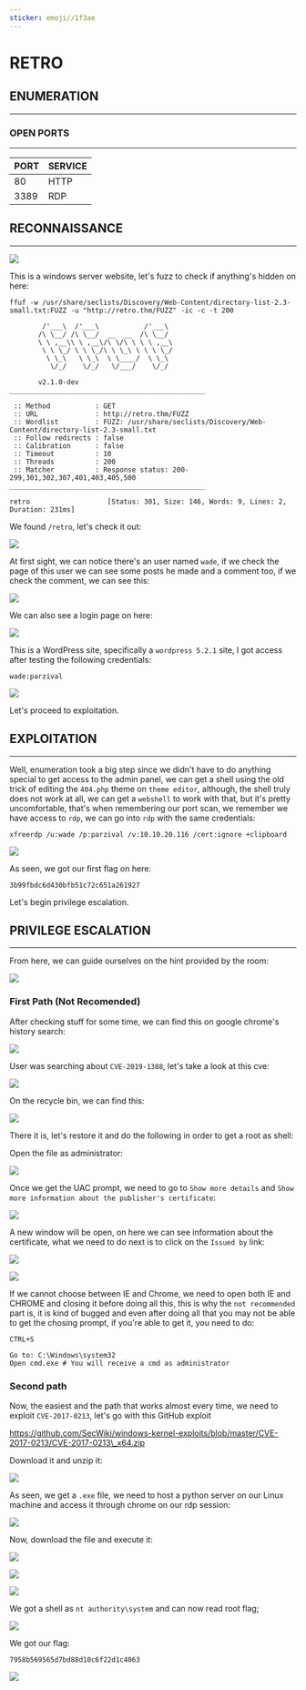 ```yaml
---
sticker: emoji//1f3ae
---
```


# RETRO

## ENUMERATION

***

### OPEN PORTS

***

| PORT | SERVICE |
| ---- | ------- |
| 80   | HTTP    |
| 3389 | RDP     |

## RECONNAISSANCE

***

![](gitbook/cybersecurity/images/Pasted%20image%2020250529165619.png)

This is a windows server website, let's fuzz to check if anything's hidden on here:

```
ffuf -w /usr/share/seclists/Discovery/Web-Content/directory-list-2.3-small.txt:FUZZ -u "http://retro.thm/FUZZ" -ic -c -t 200

        /'___\  /'___\           /'___\
       /\ \__/ /\ \__/  __  __  /\ \__/
       \ \ ,__\\ \ ,__\/\ \/\ \ \ \ ,__\
        \ \ \_/ \ \ \_/\ \ \_\ \ \ \ \_/
         \ \_\   \ \_\  \ \____/  \ \_\
          \/_/    \/_/   \/___/    \/_/

       v2.1.0-dev
________________________________________________

 :: Method           : GET
 :: URL              : http://retro.thm/FUZZ
 :: Wordlist         : FUZZ: /usr/share/seclists/Discovery/Web-Content/directory-list-2.3-small.txt
 :: Follow redirects : false
 :: Calibration      : false
 :: Timeout          : 10
 :: Threads          : 200
 :: Matcher          : Response status: 200-299,301,302,307,401,403,405,500
________________________________________________

retro                   [Status: 301, Size: 146, Words: 9, Lines: 2, Duration: 231ms]
```

We found `/retro`, let's check it out:

![](gitbook/cybersecurity/images/Pasted%20image%2020250529165840.png)

At first sight, we can notice there's an user named `wade`, if we check the page of this user we can see some posts he made and a comment too, if we check the comment, we can see this:

![](gitbook/cybersecurity/images/Pasted%20image%2020250529170039.png)

We can also see a login page on here:

![](gitbook/cybersecurity/images/Pasted%20image%2020250529170114.png)

This is a WordPress site, specifically a `wordpress 5.2.1` site, I got access after testing the following credentials:

```
wade:parzival
```

![](gitbook/cybersecurity/images/Pasted%20image%2020250529170318.png)

Let's proceed to exploitation.

## EXPLOITATION

***

Well, enumeration took a big step since we didn't have to do anything special to get access to the admin panel, we can get a shell using the old trick of editing the `404.php` theme on `theme editor`, although, the shell truly does not work at all, we can get a `webshell` to work with that, but it's pretty uncomfortable, that's when remembering our port scan, we remember we have access to `rdp`, we can go into `rdp` with the same credentials:

```
xfreerdp /u:wade /p:parzival /v:10.10.20.116 /cert:ignore +clipboard
```

![](gitbook/cybersecurity/images/Pasted%20image%2020250529172124.png)

As seen, we got our first flag on here:

```
3b99fbdc6d430bfb51c72c651a261927
```

Let's begin privilege escalation.

## PRIVILEGE ESCALATION

***

From here, we can guide ourselves on the hint provided by the room:

![](gitbook/cybersecurity/images/Pasted%20image%2020250529172223.png)

### First Path (Not Recomended)

After checking stuff for some time, we can find this on google chrome's history search:

![](gitbook/cybersecurity/images/Pasted%20image%2020250529172314.png)

User was searching about `CVE-2019-1388`, let's take a look at this cve:

![](gitbook/cybersecurity/images/Pasted%20image%2020250529172423.png)

On the recycle bin, we can find this:

![](gitbook/cybersecurity/images/Pasted%20image%2020250529172748.png)

There it is, let's restore it and do the following in order to get a root as shell:

Open the file as administrator:

![](gitbook/cybersecurity/images/Pasted%20image%2020250529172843.png)

Once we get the UAC prompt, we need to go to `Show more details` and `Show more information about the publisher's certificate`:

![](gitbook/cybersecurity/images/Pasted%20image%2020250529172929.png)

A new window will be open, on here we can see information about the certificate, what we need to do next is to click on the `Issued by` link:

![](gitbook/cybersecurity/images/Pasted%20image%2020250529173017.png)

![](gitbook/cybersecurity/images/Pasted%20image%2020250529173037.png)

If we cannot choose between IE and Chrome, we need to open both IE and CHROME and closing it before doing all this, this is why the `not recommended` part is, it is kind of bugged and even after doing all that you may not be able to get the chosing prompt, if you're able to get it, you need to do:

```
CTRL+S

Go to: C:\Windows\system32
Open cmd.exe # You will receive a cmd as administrator
```

### Second path

Now, the easiest and the path that works almost every time, we need to exploit `CVE-2017-0213`, let's go with this GitHub exploit

https://github.com/SecWiki/windows-kernel-exploits/blob/master/CVE-2017-0213/CVE-2017-0213\_x64.zip

Download it and unzip it:

![](gitbook/cybersecurity/images/Pasted%20image%2020250529174902.png)

As seen, we get a `.exe` file, we need to host a python server on our Linux machine and access it through chrome on our rdp session:

![](gitbook/cybersecurity/images/Pasted%20image%2020250529174956.png)

Now, download the file and execute it:

![](gitbook/cybersecurity/images/Pasted%20image%2020250529175025.png)

![](gitbook/cybersecurity/images/Pasted%20image%2020250529175035.png)

![](gitbook/cybersecurity/images/Pasted%20image%2020250529175045.png)

We got a shell as `nt authority\system` and can now read root flag;

![](gitbook/cybersecurity/images/Pasted%20image%2020250529175207.png)

We got our flag:

```
7958b569565d7bd88d10c6f22d1c4063
```

![](gitbook/cybersecurity/images/Pasted%20image%2020250529175333.png)
